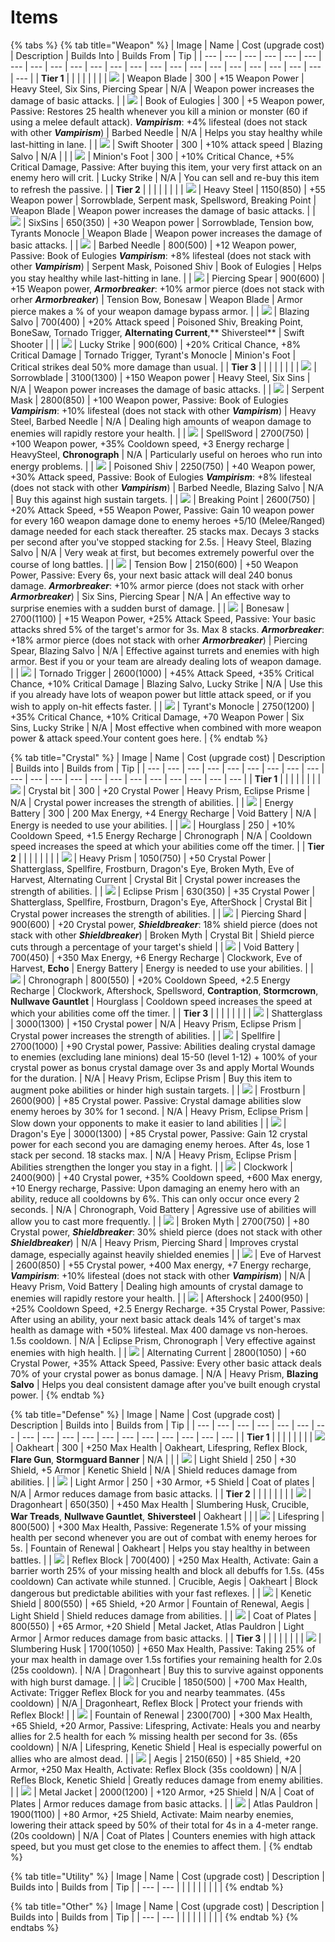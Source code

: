 # Items

{% tabs %}
{% tab title="Weapon" %}
| Image | Name | Cost \(upgrade cost\) | Description | Builds Into | Builds From | Tip |
| --- | --- | --- | --- | --- | --- | --- | --- | --- | --- | --- | --- | --- | --- | --- | --- | --- | --- | --- | --- | --- | --- | --- |
| **Tier 1** |  |  |  |  |  |  |
| ![](../.gitbook/assets/image%20%2873%29.png) | Weapon Blade | 300 | +15 Weapon Power | Heavy Steel, Six Sins, Piercing Spear | N/A | Weapon power increases the damage of basic attacks. |
| ![](../.gitbook/assets/image%20%2859%29.png) | Book of Eulogies | 300 | +5 Weapon power, Passive: Restores 25 health whenever you kill a minion or monster \(60 if using a melee default attack\). _**Vampirism**_: +4% lifesteal \(does not stack with other _**Vampirism**_\) | Barbed Needle | N/A  | Helps you stay healthy while last-hitting in lane. |
| ![](../.gitbook/assets/image%20%2841%29.png) | Swift Shooter | 300 | +10% attack speed | Blazing Salvo | N/A |  |
| ![](../.gitbook/assets/image%20%2838%29.png) | Minion's Foot | 300 | +10% Critical Chance, +5% Critical Damage, Passive: After buying this item, your very first attack on an enemy hero will crit. | Lucky Strike | N/A | You can sell and re-buy this item to refresh the passive. |
| **Tier 2** |  |  |  |  |  |  |
| ![](../.gitbook/assets/image%20%2844%29.png) |  Heavy Steel | 1150\(850\) | +55 Weapon power | Sorrowblade, Serpent mask, Spellsword, Breaking Point | Weapon Blade | Weapon power increases the damage of basic attacks. |
| ![](../.gitbook/assets/image%20%2861%29.png) |  SixSins | 650\(350\) | +30 Weapon power | Sorrowblade, Tension bow, Tyrants Monocle | Weapon Blade | Weapon power increases the damage of basic attacks. |
| ![](../.gitbook/assets/image%20%2812%29.png) | Barbed Needle | 800\(500\) | +12 Weapon power, Passive: Book of Eulogies _**Vampirism**_: +8% lifesteal \(does not stack with other _**Vampirism**_\) | Serpent Mask, Poisoned Shiv | Book of Eulogies |  Helps you stay healthy while last-hitting in lane. |
| ![](../.gitbook/assets/image%20%2880%29.png) | Piercing Spear | 900\(600\) | +15 Weapon power, _**Armorbreaker**_: +10% armor pierce \(does not stack with orher _**Armorbreaker**_\) | Tension Bow, Bonesaw | Weapon Blade |  Armor pierce makes a % of your weapon damage bypass armor. |
| ![](../.gitbook/assets/image%20%2814%29.png) | Blazing Salvo | 700\(400\) | +20% Attack speed | Poisoned Shiv, Breaking Point, BoneSaw, Tornado Trigger, **Alternating Current**,** Shiversteel** | Swift Shooter |  |
| ![](../.gitbook/assets/image%20%2831%29.png) | Lucky Strike | 900\(600\) | +20% Critical Chance, +8% Critical Damage | Tornado Trigger, Tyrant's Monocle | Minion's Foot |  Critical strikes deal 50% more damage than usual. |
| **Tier 3** |  |  |  |  |  |  |
| ![](../.gitbook/assets/image%20%2845%29.png) | Sorrowblade | 3100\(1300\) | +150 Weapon power | Heavy Steel, Six Sins | N/A | Weapon power increases the damage of basic attacks. |
| ![](../.gitbook/assets/image%20%2866%29.png) | Serpent Mask | 2800\(850\) |  +100 Weapon power, Passive: Book of Eulogies _**Vampirism**_: +10% lifesteal \(does not stack with other _**Vampirism**_\) | Heavy Steel, Barbed Needle | N/A | Dealing high amounts of weapon damage to enemies will rapidly restore your health. |
| ![](../.gitbook/assets/image%20%287%29.png) | SpellSword | 2700\(750\) | +100 Weapon power, +35% Cooldown speed, +3 Energy recharge | HeavySteel, **Chronograph** |  N/A | Particularly useful on heroes who run into energy problems. |
| ![](../.gitbook/assets/image%20%2863%29.png) | Poisoned Shiv | 2250\(750\) | +40 Weapon power, +30% Attack speed, Passive: Book of Eulogies _**Vampirism**_: +8% lifesteal \(does not stack with other _**Vampirism**_\) | Barbed Needle, Blazing Salvo |  N/A |  Buy this against high sustain targets. |
| ![](../.gitbook/assets/image%20%286%29.png) | Breaking Point | 2600\(750\) | +20% Attack Speed, +55 Weapon Power, Passive: Gain 10 weapon power for every 160 weapon damage done to enemy heroes +5/10 \(Melee/Ranged\) damage needed for each stack thereafter. 25 stacks max. Decays 3 stacks per second after you've stopped stacking for 2.5s. | Heavy Steel, Blazing Salvo |  N/A |  Very weak at first, but becomes extremely powerful over the course of long battles. |
| ![](../.gitbook/assets/image%20%2853%29.png) | Tension Bow | 2150\(600\) | +50 Weapon Power, Passive: Every 6s, your next basic attack will deal 240 bonus damage.  _**Armorbreaker**_: +10% armor pierce \(does not stack with orher _**Armorbreaker**_\) | Six Sins, Piercing Spear |  N/A |  An effective way to surprise enemies with a sudden burst of damage. |
| ![](../.gitbook/assets/image%20%2865%29.png) | Bonesaw | 2700\(1100\) | +15 Weapon Power, +25% Attack Speed, Passive: Your basic attacks shred 5% of the target's armor for 3s. Max 8 stacks.  _**Armorbreaker**_: +18% armor pierce \(does not stack with orher _**Armorbreaker**_\) | Piercing Spear, Blazing Salvo |  N/A |  Effective against turrets and enemies with high armor. Best if you or your team are already dealing lots of weapon damage. |
| ![](../.gitbook/assets/image%20%2833%29.png) | Tornado Trigger | 2600\(1000\) | +45% Attack Speed, +35% Critical Chance, +10% Critical Damage | Blazing Salvo, Lucky Strike |  N/A |  Use this if you already have lots of weapon power but little attack speed, or if you wish to apply on-hit effects faster. |
| ![](../.gitbook/assets/image%20%2849%29.png) | Tyrant's Monocle | 2750\(1200\) | +35% Critical Chance, +10% Critical Damage, +70 Weapon Power | Six Sins, Lucky Strike |  N/A |  Most effective when combined with more weapon power & attack speed.Your content goes here. |
{% endtab %}

{% tab title="Crystal" %}
| Image | Name | Cost \(upgrade cost\) | Description | Builds into | Builds from | Tip |
| --- | --- | --- | --- | --- | --- | --- | --- | --- | --- | --- | --- | --- | --- | --- | --- | --- | --- | --- | --- | --- |
| **Tier 1** |  |  |  |  |  |  |
| ![](../.gitbook/assets/image%20%2857%29.png) | Crystal bit | 300 |  +20 Crystal Power | Heavy Prism, Eclipse Prisme | N/A | Crystal power increases the strength of abilities. |
| ![](../.gitbook/assets/image%20%2827%29.png) | Energy Battery | 300 | 200 Max Energy, +4 Energy Recharge | Void Battery |  N/A | Energy is needed to use your abilities. |
| ![](../.gitbook/assets/image%20%2847%29.png) | Hourglass | 250 | +10% Cooldown Speed, +1.5 Energy Recharge | Chronograph |  N/A | Cooldown speed increases the speed at which your abilities come off the timer. |
| **Tier 2** |  |  |  |  |  |  |
| ![](../.gitbook/assets/image%20%2828%29.png) | Heavy Prism | 1050\(750\) |  +50 Crystal Power | Shatterglass, Spellfire, Frostburn, Dragon's Eye, Broken Myth, Eve of Harvest, Alternating Current | Crystal Bit | Crystal power increases the strength of abilities. |
| ![](../.gitbook/assets/image%20%2862%29.png) | Eclipse Prism | 630\(350\) |  +35 Crystal Power | Shatterglass, Spellfire, Frostburn, Dragon's Eye, AfterShock | Crystal Bit |  Crystal power increases the strength of abilities. |
| ![](../.gitbook/assets/image%20%2877%29.png) | Piercing Shard | 900\(600\) | +20 Crystal power, _**Shieldbreaker**_: 18% shield pierce \(does not stack with other _**Shieldbreaker**_\) | Broken Myth | Crystal Bit | Shield pierce cuts through a percentage of your target's shield |
| ![](../.gitbook/assets/image%20%2852%29.png) | Void Battery | 700\(450\) | +350 Max Energy, +6 Energy Recharge | Clockwork, Eve of Harvest, **Echo** | Energy Battery | Energy is needed to use your abilities. |
| ![](../.gitbook/assets/image%20%2834%29.png) | Chronograph | 800\(550\) | +20% Cooldown Speed, +2.5 Energy Recharge | Clockwork, Aftershock, Spellsword, **Contraption**, **Stormcrown**, **Nullwave Gauntlet** | Hourglass | Cooldown speed increases the speed at which your abilities come off the timer. |
| **Tier 3** |  |  |  |  |  |  |
| ![](../.gitbook/assets/image%20%2875%29.png) | Shatterglass | 3000\(1300\) | +150 Crystal power |  N/A | Heavy Prism, Eclipse Prism | Crystal power increases the strength of abilities. |
| ![](../.gitbook/assets/image%20%2869%29.png) | Spellfire | 2700\(1000\) | +90 Crystal power, Passive: Abilities dealing crystal damage to enemies \(excluding lane minions\) deal 15-50 \(level 1-12\) + 100% of your crystal power as bonus crystal damage over 3s and apply Mortal Wounds for the duration. |  N/A | Heavy Prism, Eclipse Prism | Buy this item to augment poke abilities or hinder high sustain targets.  |
| ![](../.gitbook/assets/image%20%2829%29.png) | Frostburn | 2600\(900\) | +85 Crystal power. Passive: Crystal damage abilities slow enemy heroes by 30% for 1 second. |  N/A | Heavy Prism, Eclipse Prism | Slow down your opponents to make it easier to land abilities |
| ![](../.gitbook/assets/image%20%2856%29.png) | Dragon's Eye | 3000\(1300\) | +85 Crystal power, Passive: Gain 12 crystal power for each second you are damaging enemy heroes. After 4s, lose 1 stack per second. 18 stacks max. |  N/A | Heavy Prism, Eclipse Prism | Abilities strengthen the longer you stay in a fight. |
| ![](../.gitbook/assets/image%20%2871%29.png) | Clockwork | 2400\(900\) | +40 Crystal power, +35% Cooldown speed, +600 Max energy, +10 Energy recharge, Passive: Upon damaging an enemy hero with an ability, reduce all cooldowns by 6%. This can only occur once every 2 seconds. |  N/A | Chronograph, Void Battery | Agressive use of abilities will allow you to cast more frequently. |
| ![](../.gitbook/assets/image%20%2846%29.png) | Broken Myth | 2700\(750\) | +80 Crystal power, _**Shieldbreaker**_: 30% shield pierce \(does not stack with other _**Shieldbreaker**_\) |  N/A | Heavy Prism, Piercing Shard | Improves crystal damage, especially against heavily shielded enemies |
| ![](../.gitbook/assets/image%20%2823%29.png) | Eve of Harvest | 2600\(850\) | +55 Crystal power, +400 Max energy, +7 Energy recharge,  _**Vampirism**_: +10% lifesteal \(does not stack with other _**Vampirism**_\) |  N/A | Heavy Prism, Void Battery | Dealing high amounts of crystal damage to enemies will rapidly restore your health. |
| ![](../.gitbook/assets/image%20%2848%29.png) | Aftershock | 2400\(950\) | +25% Cooldown Speed, +2.5 Energy Recharge. +35 Crystal Power, Passive: After using an ability, your next basic attack deals 14% of target's max health as damage with +50% lifesteal. Max 400 damage vs non-heroes. 1.5s cooldown. |  N/A | Eclipse Prism, Chronograph | Very effective against enemies with high health. |
| ![](../.gitbook/assets/image%20%2815%29.png) | Alternating Current | 2800\(1050\) | +60 Crystal Power, +35% Attack Speed, Passive: Every other basic attack deals 70% of your crystal power as bonus damage. |  N/A | Heavy Prism, **Blazing Salvo** | Helps you deal consistent damage after you've built enough crystal power. |
{% endtab %}

{% tab title="Defense" %}
| Image | Name | Cost \(upgrade cost\) | Description | Builds into | Builds from | Tip |
| --- | --- | --- | --- | --- | --- | --- | --- | --- | --- | --- | --- | --- | --- | --- | --- | --- | --- |
| **Tier 1** |  |  |  |  |  |  |
| ![](../.gitbook/assets/image%20%2858%29.png) | Oakheart | 300 |  +250 Max Health | Oakheart, Lifespring, Reflex Block,  **Flare Gun**, **Stormguard Banner** | N/A |  |
| ![](../.gitbook/assets/image%20%2813%29.png) | Light Shield | 250 | +30 Shield, +5 Armor | Kenetic Shield | N/A | Shield reduces damage from abilities. |
| ![](../.gitbook/assets/image%20%2864%29.png) | Light Armor | 250 | +30 Armor, +5 Shield | Coat of plates | N/A | Armor reduces damage from basic attacks. |
| **Tier 2** |  |  |  |  |  |  |
| ![](../.gitbook/assets/image%20%2826%29.png) | Dragonheart | 650\(350\) | +450 Max Health | Slumbering Husk, Crucible, **War Treads**, **Nullwave Gauntlet**, **Shiversteel** | Oakheart |  |
| ![](../.gitbook/assets/image%20%2832%29.png) | Lifespring | 800\(500\) | +300 Max Health, Passive: Regenerate 1.5% of your missing health per second whenever you are out of combat with enemy heroes for 5s. | Fountain of Renewal | Oakheart | Helps you stay healthy in between battles. |
| ![](../.gitbook/assets/image%20%2810%29.png) | Reflex Block | 700\(400\) | +250 Max Health, Activate: Gain a barrier worth 25% of your missing health and block all debuffs for 1.5s. \(45s cooldown\) Can activate while stunned. | Crucible, Aegis | Oakheart | Block dangerous but predictable abilities with your fast reflexes. |
| ![](../.gitbook/assets/image%20%2837%29.png) | Kenetic Shield | 800\(550\) | +65 Shield, +20 Armor | Fountain of Renewal, Aegis | Light Shield | Shield reduces damage from abilities. |
| ![](../.gitbook/assets/image%20%2867%29.png) | Coat of Plates | 800\(550\) | +65 Armor, +20 Shield | Metal Jacket, Atlas Pauldron | Light Armor | Armor reduces damage from basic attacks. |
| **Tier 3** |  |  |  |  |  |  |
| ![](../.gitbook/assets/image%20%2879%29.png) | Slumbering Husk | 1700\(1050\) | +650 Max Health, Passive: Taking 25% of your max health in damage over 1.5s fortifies your remaining health for 2.0s \(25s cooldown\). | N/A | Dragonheart | Buy this to survive against opponents with high burst damage. |
| ![](../.gitbook/assets/image%20%2855%29.png) | Crucible | 1850\(500\) | +700 Max Health, Activate: Trigger Reflex Block for you and nearby teammates. \(45s cooldown\) | N/A | Dragonheart, Reflex Block | Protect your friends with Reflex Block! |
| ![](../.gitbook/assets/image%20%2878%29.png) | Fountain of Renewal | 2300\(700\) | +300 Max Health, +65 Shield, +20 Armor, Passive: Lifespring, Activate: Heals you and nearby allies for 2.5 health for each % missing health per second for 3s. \(65s cooldown\) | N/A | Lifespring, Kenetic Shield | Heal is especially powerful on allies who are almost dead. |
| ![](../.gitbook/assets/image%20%2842%29.png) | Aegis | 2150\(650\) | +85 Shield, +20 Armor, +250 Max Health, Activate: Reflex Block \(35s cooldown\) | N/A | Refles Block, Kenetic Shield | Greatly reduces damage from enemy abilities. |
| ![](../.gitbook/assets/image%20%2825%29.png) | Metal Jacket | 2000\(1200\) | +120 Armor, +25 Shield | N/A | Coat of Plates | Armor reduces damage from basic attacks. |
| ![](../.gitbook/assets/image%20%2819%29.png) | Atlas Pauldron | 1900\(1100\) | +80 Armor, +25 Shield, Activate: Maim nearby enemies, lowering their attack speed by 50% of their total for 4s in a 4-meter range. \(20s cooldown\) | N/A | Coat of Plates |   Counters enemies with high attack speed, but you must get close to the enemies to affect them. |
{% endtab %}

{% tab title="Utility" %}
| Image | Name | Cost \(upgrade cost\) | Description | Builds into | Builds from | Tip |
| --- | --- |
|  |  |  |  |  |  |  |
{% endtab %}

{% tab title="Other" %}
| Image | Name | Cost \(upgrade cost\) | Description | Builds into | Builds from | Tip |
| --- | --- |
|  |  |  |  |  |  |  |
{% endtab %}
{% endtabs %}





